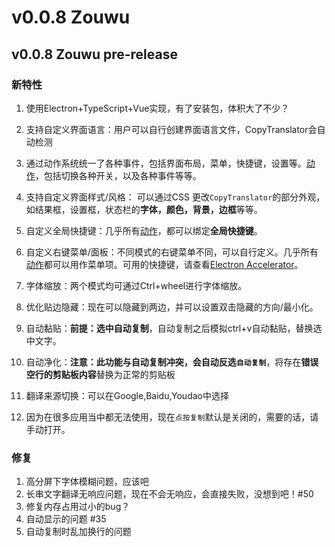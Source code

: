 # v0.0.8 Zouwu

## v0.0.8 Zouwu pre-release

### 新特性

1. 使用Electron+TypeScript+Vue实现，有了安装包，体积大了不少？
2. 支持自定义界面语言：用户可以自行创建界面语言文件，CopyTranslator会自动检测
3. 通过动作系统统一了各种事件，包括界面布局，菜单，快捷键，设置等。[动作](/guide/#动作系统)，包括切换各种开关，以及各种事件等等。

2. 支持自定义界面样式/风格： 可以通过CSS 更改`CopyTranslator`的部分外观，如结果框，设置框，状态栏的**字体，颜色，背景，边框**等等。

3. 自定义全局快捷键：几乎所有[动作](/guide/#动作系统)，都可以绑定**全局快捷键**。

4. 自定义右键菜单/面板：不同模式的右键菜单不同，可以自行定义。几乎所有[动作](/guide/#动作系统)都可以用作菜单项。可用的快捷键，请查看[Electron Accelerator](https://electronjs.org/docs/api/accelerator)。
5. 字体缩放：两个模式均可通过Ctrl+wheel进行字体缩放。
6. 优化贴边隐藏：现在可以隐藏到两边，并可以设置双击隐藏的方向/最小化。
7. 自动黏贴：**前提：选中自动复制**，自动复制之后模拟ctrl+v自动黏贴，替换选中文字。
8. 自动净化：**注意：此功能与自动复制冲突，会自动反选`自动复制`**，将存在**错误空行的剪贴板内容**替换为正常的剪贴板
9. 翻译来源切换：可以在Google,Baidu,Youdao中选择
10. 因为在很多应用当中都无法使用，现在`点按复制`默认是关闭的，需要的话，请手动打开。

### 修复

1. 高分屏下字体模糊问题，应该吧
2. 长串文字翻译无响应问题，现在不会无响应，会直接失败，没想到吧！#50
3. 修复内存占用过小的bug？
4. 自动显示的问题 #35
5. 自动复制时乱加换行的问题

